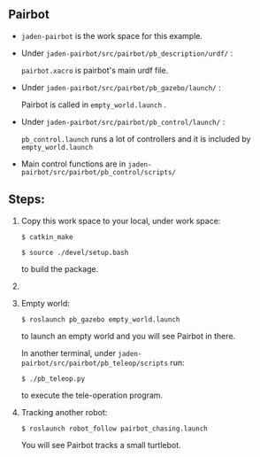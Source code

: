 ## Pairbot

- ``jaden-pairbot`` is the work space for this example.

- Under ``jaden-pairbot/src/pairbot/pb_description/urdf/`` :

  ``pairbot.xacro``  is pairbot's main urdf file.

- Under ``jaden-pairbot/src/pairbot/pb_gazebo/launch/`` :

  Pairbot is called in ``empty_world.launch`` .

- Under ``jaden-pairbot/src/pairbot/pb_control/launch/`` :

  ``pb_control.launch`` runs a lot of controllers and it is included by ``empty_world.launch`` 

- Main control functions are in ``jaden-pairbot/src/pairbot/pb_control/scripts/`` 



## Steps:

1. Copy this work space to your local, under work space:

   ```shell
   $ catkin_make
   ```

   ```shell
   $ source ./devel/setup.bash
   ```

   to build the package.

2. 

   1. Empty world:

      ```shell
      $ roslaunch pb_gazebo empty_world.launch
      ```

      to launch an empty world and you will see Pairbot in there.

      In another terminal, under ``jaden-pairbot/src/pairbot/pb_teleop/scripts`` run:

      ```shell
      $ ./pb_teleop.py
      ```

      to execute the  tele-operation program.

      

   2. Tracking another robot:

      ```shell
      $ roslaunch robot_follow pairbot_chasing.launch
      ```

      You will see Pairbot tracks a small turtlebot.

